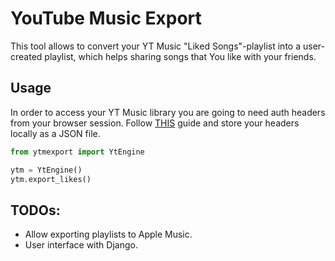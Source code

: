 # YouTube Music Export
This tool allows to convert your YT Music "Liked Songs"-playlist into a user-created playlist,
which helps sharing songs that You like with your friends.

## Usage
In order to access your YT Music library you are going to need auth headers from your browser session.
Follow [THIS](https://ytmusicapi.readthedocs.io/en/latest/setup.html) guide and store your headers 
locally as a JSON file.

```python
from ytmexport import YtEngine

ytm = YtEngine()
ytm.export_likes()
```

## TODOs:
 - Allow exporting playlists to Apple Music.
 - User interface with Django.